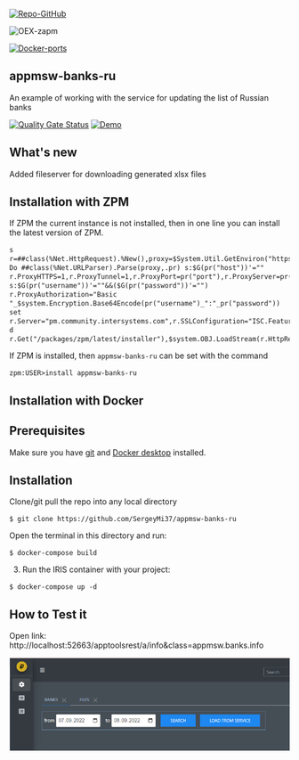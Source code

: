 [![Repo-GitHub](https://img.shields.io/badge/dynamic/xml?color=gold&label=GitHub%20module.xml&prefix=ver.&query=%2F%2FVersion&url=https%3A%2F%2Fraw.githubusercontent.com%2Fsergeymi37%2Fappmsw-banks-ru%2Fmaster%2Fmodule.xml)](https://raw.githubusercontent.com/sergeymi37/appmsw-banks-ru/master/module.xml)
 
![OEX-zapm](https://img.shields.io/badge/dynamic/json?url=https:%2F%2Fpm.community.intersystems.com%2Fpackages%2Fappmsw-banks-ru%2F&label=ZPM-pm.community.intersystems.com&query=$.version&color=green&prefix=appmsw-banks-ru)
 
[![Docker-ports](https://img.shields.io/badge/dynamic/yaml?color=blue&label=docker-compose&prefix=ports%20-%20&query=%24.services.iris.ports&url=https%3A%2F%2Fraw.githubusercontent.com%2Fsergeymi37%2Fappmsw-banks-ru%2Fmaster%2Fdocker-compose.yml)](https://raw.githubusercontent.com/sergeymi37/appmsw-banks-ru/master/docker-compose.yml)
 
## appmsw-banks-ru

An example of working with the service for updating the list of Russian banks

[![Quality Gate Status](https://community.objectscriptquality.com/api/project_badges/measure?project=intersystems_iris_community%2Fappmsw-banks-ru&metric=alert_status)](https://community.objectscriptquality.com/dashboard?id=intersystems_iris_community%2Fappmsw-banks-ru)
 [![Demo](https://img.shields.io/badge/Demo%20on-GCR-black)](https://banks.demo.community.intersystems.com/apptoolsrest/a/info&class=appmsw.banks.info)

## What's new

Added fileserver for downloading generated xlsx files

## Installation with ZPM

If ZPM the current instance is not installed, then in one line you can install the latest version of ZPM.
```
s r=##class(%Net.HttpRequest).%New(),proxy=$System.Util.GetEnviron("https_proxy") Do ##class(%Net.URLParser).Parse(proxy,.pr) s:$G(pr("host"))'="" r.ProxyHTTPS=1,r.ProxyTunnel=1,r.ProxyPort=pr("port"),r.ProxyServer=pr("host") s:$G(pr("username"))'=""&&($G(pr("password"))'="") r.ProxyAuthorization="Basic "_$system.Encryption.Base64Encode(pr("username")_":"_pr("password")) set r.Server="pm.community.intersystems.com",r.SSLConfiguration="ISC.FeatureTracker.SSL.Config" d r.Get("/packages/zpm/latest/installer"),$system.OBJ.LoadStream(r.HttpResponse.Data,"c")
```
If ZPM is installed, then `appmsw-banks-ru` can be set with the command
```
zpm:USER>install appmsw-banks-ru
```
## Installation with Docker

## Prerequisites
Make sure you have [git](https://git-scm.com/book/en/v2/Getting-Started-Installing-Git) and [Docker desktop](https://www.docker.com/products/docker-desktop) installed.

## Installation
Clone/git pull the repo into any local directory

```
$ git clone https://github.com/SergeyMi37/appmsw-banks-ru
```

Open the terminal in this directory and run:

```
$ docker-compose build
```

3. Run the IRIS container with your project:

```
$ docker-compose up -d
```

## How to Test it
Open link: http://localhost:52663/apptoolsrest/a/info&class=appmsw.banks.info

![Link](https://raw.githubusercontent.com/sergeymi37/appmsw-banks-ru/master/doc/Screenshot_1.png)
